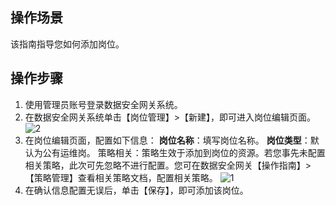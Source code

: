 ## 操作场景
该指南指导您如何添加岗位。



## 操作步骤

1. 使用管理员账号登录数据安全网关系统。
2. 在数据安全网关系统单击【岗位管理】>【新建】，即可进入岗位编辑页面。
![2](https://main.qcloudimg.com/raw/0ee6479ff6a8f3d63e1aa4bc91f7a9ac.png)
3. 在岗位编辑页面，配置如下信息：
**岗位名称**：填写岗位名称。
**岗位类型**：默认为公有运维岗。
策略相关：策略生效于添加到岗位的资源。若您事先未配置相关策略，此次可先忽略不进行配置。您可在数据安全网关【操作指南】>【策略管理】查看相关策略文档，配置相关策略。
![1](https://main.qcloudimg.com/raw/32c082737f2cf01a8b55018f24940960.png)
5. 在确认信息配置无误后，单击【保存】，即可添加该岗位。
